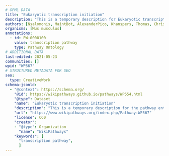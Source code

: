 ```yaml
---
# GPML DATA
title: "Eukaryotic transcription initiation"
description: "This is a temporary description for Eukaryotic transcription initiation"
authors: [Nsalomonis, MaintBot, AlexanderPico, Khanspers, Thomas, Christine Chichester, Mkutmon, Eweitz]
organisms: [Mus musculus]
annotations:
  - id: PW:0000100
    value: transcription pathway
    type: Pathway Ontology
# ADDITIONAL DATA
last-edited: 2021-05-23
communities: []
wpid: "WP567"
# STRUCTURED METADATA FOR SEO
seo:
  type: CreativeWork
schema-jsonld:
  - "@context": https://schema.org/
    "@id": https://wikipathways.github.io/pathways/WP554.html
    "@type": Dataset
    "name": "Eukaryotic transcription initiation"
    "description": "This is a temporary description for the pathway entitled: Eukaryotic transcription initiation"
    "url": "https://www.wikipathways.org/index.php/Pathway:WP567"
    "license": CC0
    "creator":
    - "@type": Organization
      "name": "WikiPathways"
    "keywords": [
      "transcription pathway",
      ]
---
```

